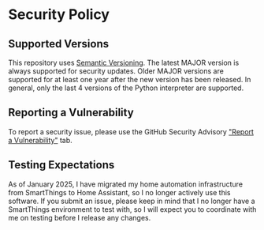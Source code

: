# Security Policy

## Supported Versions

This repository uses [Semantic Versioning](https://semver.org/).  The latest MAJOR version is always supported for security updates.  Older MAJOR versions are supported for at least one year after the new version has been released.  In general, only the last 4 versions of the Python interpreter are supported.

## Reporting a Vulnerability

To report a security issue, please use the GitHub Security Advisory ["Report a Vulnerability"](https://github.com/pronovic/smartapp-sdk/security/advisories/new) tab.

## Testing Expectations

As of January 2025, I have migrated my home automation infrastructure from SmartThings to Home Assistant, so I no longer actively use this software. If you submit an issue, please keep in mind that I no longer have a SmartThings environment to test with, so I will expect you to coordinate with me on testing before I release any changes.

